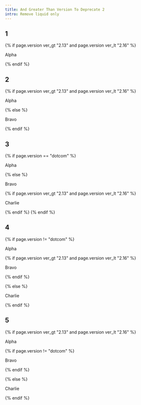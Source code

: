 ```yaml
---
title: And Greater Than Version To Deprecate 2
intro: Remove liquid only
---
```


## 1
<div class="example1">

{% if page.version ver_gt "2.13" and page.version ver_lt "2.16" %}

Alpha

{% endif %}

</div>

## 2
<div class="example2">

{% if page.version ver_gt "2.13" and page.version ver_lt "2.16" %}

Alpha

{% else %}

Bravo

{% endif %}

</div>

## 3
<div class="example3">

{% if page.version == "dotcom" %}

Alpha

{% else %}

Bravo

{% if page.version ver_gt "2.13" and page.version ver_lt "2.16" %}

Charlie

{% endif %}
{% endif %}

</div>

## 4
<div class="example4">

{% if page.version != "dotcom" %}

Alpha

{% if page.version ver_gt "2.13" and page.version ver_lt "2.16" %}

Bravo

{% endif %}

{% else %}

Charlie

{% endif %}

</div>

## 5
<div class="example5">

{% if page.version ver_gt "2.13" and page.version ver_lt "2.16" %}

Alpha

{% if page.version != "dotcom" %}

Bravo

{% endif %}

{% else %}

Charlie

{% endif %}

</div>

